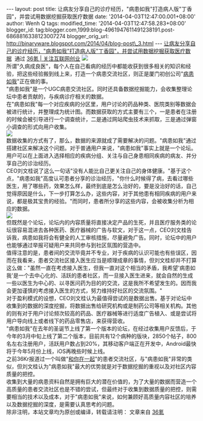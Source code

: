 --- layout: post title:
让病友分享自己的诊疗经历，"病患如我"打造病人版"丁香园"，并尝试用数据挖掘获取医疗数据
date: '2014-04-03T12:47:00.001+08:00' author: Wenh Q tags:
modified\_time: '2014-04-03T12:47:58.283+08:00' blogger\_id:
tag:blogger.com,1999:blog-4961947611491238191.post-6868816338123007274
blogger\_orig\_url:
http://binaryware.blogspot.com/2014/04/blog-post\_3.html ---
[让病友分享自己的诊疗经历，"病患如我"打造病人版"丁香园"，并尝试用数据挖掘获取医疗数据](http://www.36kr.com/p/210882.html)  通过
[36氪 | 关注互联网创业](http://www.36kr.com/)
![](http://a.36krcnd.com/photo/2014/c83184ab647e9416765dde6f45f8056d.png)\
所谓"久病成良医"，每个人在自己看病的经历中都能收获到很多相关的知识和经验，把这些经验搬到线上来，打造一个病患交流社区，则正是厦门初创公司"[病患如我](http://www.bhrw.cn/)"正在做的事。\
"病患如我"是一个UGC病患交流社区。同时还具备数据挖掘能力，会收集整理论坛中患者贡献的，与疾病诊疗相关的数据。\
在"病患如我"每一个对应疾病的分区里，用户讨论的药品种类、医院类别等数据会被进行统计，并整理成为统计图。而数据获取的方式主要有三个，一是患者在注册的时候会被引导进行一个调查统计，二是通过网站爬虫技术来抓取，三是通过弹窗小调查的形式向用户收集。\
![](http://a.36krcnd.com/photo/2014/e14493b52c997032eb24c1252732a176.png)\
数据收集的方式有了，那么，数据的来源就成了需要解决的问题。"病患如我"通过搭建社区来解决这个问题。对于普通用户来说，"病患如我"事实上就是一个论坛。用户可以在上面进入选择相应的疾病分组、关注与自己身患相同疾病的病友、并分享自己的诊治经历。\
CEO刘文桂说了这么一句话"没有人能比自己更关注自己的身体健康。"基于这个点，"病患如我"高度认可患者分享的诊治经历，"你什么时候得了病，去看过哪些医生，用了哪些药，效果怎么样，最终到底是怎么治好的，要是没治好的话，自己觉得原因是什么，下一步打算怎么办，这些内容，对于其他患有相同疾病的用户来说，都是极其宝贵的经验。"而同时，患者所分享的这些内容，会被收集分析为相应的数据。\
![](http://a.36krcnd.com/photo/2014/d88f70573f1aa9bd11cb726d7d0fa47f.png)\
但既然是个论坛，论坛内的内容质量将直接决定产品的生死，并且医疗服务类的论坛很容易混进去各种医药、医疗器械的广告与软文，对于这一点，CEO刘文桂告诉我，病患如我将会有健全的人工审核措施，尽量避免广告。同时，论坛中的用户也能够通过举报可疑用户来共同参与到社区氛围的营造中。\
值得注意的是，患者间的交流毕竟并不专业，对于疾病的认识可能也有些误区，因而在我看来，患者交流社区接入医生应当是顺理成章的事情，但刘文桂却并不打算这么做："虽然一直在考虑接入医生，但我一直对这个相当的矛盾，我希望'病患如我'是一个去中心化的、活跃的患者社区，而一旦接入医生进来，就会自然的生成一些以医生为中心的、以寻医问药为目的的交流，这是我所不希望发生的。因而我会更加谨慎的考虑接入医生的方式，努力维持好社区的交流氛围。"\
对于盈利模式的设想，CEO刘文桂认为最值得尝试的是数据出售。基于对论坛中收集到的数据的深度挖掘，将数据出售给研究机构或是制药公司等相关机构。其他的则有对于用户讨论频次较高的药品、医疗器械等进行适度广告植入、或是尝试将用户导向线上或者线下的药品零售店，来获得营收。\
"病患如我"在去年的圣诞节上线了第一个版本的论坛，在经过收集用户反馈后，于今年的3月中旬上线了第二个版本，目前共有12个病种的版块，2850个帖子，800名左右注册用户，活跃用户数占到20%，其移动客户端正在开发中，Android最快将于今年5月份上线，iOS再晚些时候上线。\
之前36Kr报道过一个叫做"[和你在一起](http://www.36kr.com/p/138996.html)"的患者交流社区，与"病患如我"非常的类似，但刘文桂认为"病患如我"最大的优势就是对于数据挖掘的重视以及对社区内容质量的把控。\
收集到大量的病患资料自然是拥有巨大的潜在价值的，为了大量的数据而营造一个高质量的患者交流社区也是不错的尝试，但最终对于收集到数据质量的把控，则需要相当的技术以及成本，对于"病患如我"来说，如何兼顾好高质量内容社区的培养以及数据挖掘的深度，是需要认真思考的问题。\
除非注明，本站文章均为原创或编译，转载请注明：
文章来自 [36氪](http://www.36kr.com/)
